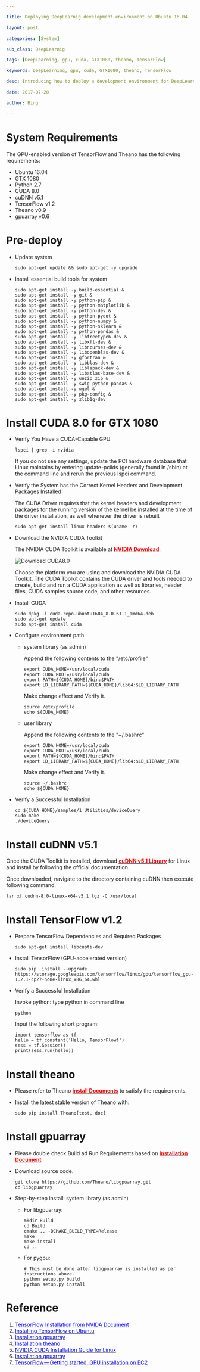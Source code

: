 ```yaml
---

title: Deploying DeepLearnig development environment on Ubuntu 16.04

layout: post

categories: [System]

sub_class: DeepLearnig

tags: [DeepLearning, gpu, cuda, GTX1080, theano, TensorFlow]

keywords: DeepLearning, gpu, cuda, GTX1080, theano, TensorFlow

desc: Introducing how to deploy a development environment for DeepLearning based on GTX 1080 and Ubuntun 16.04.

date: 2017-07-20

author: Bing

---
```


System Requirements
===================

The GPU-enabled version of TensorFlow and Theano has the following requirements:

-	Ubuntu 16.04
-	GTX 1080
-	Python 2.7
-	CUDA 8.0
-	cuDNN v5.1
-	TensorFlow v1.2
-	Theano v0.9
-	gpuarray v0.6

Pre-deploy
==========

-	Update system

	```
	sudo apt-get update && sudo apt-get -y upgrade
	```

-	Install essential build tools for system

	```
	sudo apt-get install -y build-essential &
	sudo apt-get install -y git &
	sudo apt-get install -y python-pip &
	sudo apt-get install -y python-matplotlib &
	sudo apt-get install -y python-dev &
	sudo apt-get install -y python-pydot &
	sudo apt-get install -y python-numpy &
	sudo apt-get install -y python-sklearn &
	sudo apt-get install -y python-pandas &
	sudo apt-get install -y libfreetype6-dev &
	sudo apt-get install -y libxft-dev &
	sudo apt-get install -y libncurses-dev &
	sudo apt-get install -y libopenblas-dev &
	sudo apt-get install -y gfortran &
	sudo apt-get install -y libblas-dev &
	sudo apt-get install -y liblapack-dev &
	sudo apt-get install -y libatlas-base-dev &
	sudo apt-get install -y unzip zip &
	sudo apt-get install -y swig python-pandas &
	sudo apt-get install -y wget &
	sudo apt-get install -y pkg-config &
	sudo apt-get install -y zlib1g-dev
	```

Install CUDA 8.0 for GTX 1080
=============================

-	Verify You Have a CUDA-Capable GPU

	```
	lspci | grep -i nvidia
	```

	If you do not see any settings, update the PCI hardware database that Linux maintains by entering update-pciids (generally found in /sbin) at the command line and rerun the previous lspci command.

-	Verify the System has the Correct Kernel Headers and Development Packages Installed

	The CUDA Driver requires that the kernel headers and development packages for the running version of the kernel be installed at the time of the driver installation, as well whenever the driver is rebuilt

	```
	sudo apt-get install linux-headers-$(uname -r)
	```

-	Download the NVIDIA CUDA Toolkit

	The NVIDIA CUDA Toolkit is available at [<span style="color:red">**NVIDIA Download**</span>](http://developer.nvidia.com/cuda-downloads)\.

	![Download CUDA8.0](/static/data/blog/system/download_cuda8.0.png)

	Choose the platform you are using and download the NVIDIA CUDA Toolkit. The CUDA Toolkit contains the CUDA driver and tools needed to create, build and run a CUDA application as well as libraries, header files, CUDA samples source code, and other resources.

-	Install CUDA

	```
	sudo dpkg -i cuda-repo-ubuntu1604_8.0.61-1_amd64.deb
	sudo apt-get update
	sudo apt-get install cuda
	```

-	Configure environment path

	-	system library (as admin)

		Append the following contents to the "/etc/profile"

		```
		export CUDA_HOME=/usr/local/cuda
		export CUDA_ROOT=/usr/local/cuda
		export PATH=${CUDA_HOME}/bin:$PATH
		export LD_LIBRARY_PATH=${CUDA_HOME}/lib64:$LD_LIBRARY_PATH
		```

		Make change effect and Verify it.

		```
		source /etc/profile
		echo ${CUDA_HOME}
		```

	-	user library

		Append the following contents to the "~/.bashrc"

		```
		export CUDA_HOME=/usr/local/cuda
		export CUDA_ROOT=/usr/local/cuda
		export PATH=${CUDA_HOME}/bin:$PATH
		export LD_LIBRARY_PATH=${CUDA_HOME}/lib64:$LD_LIBRARY_PATH
		```

		Make change effect and Verify it.

		```
		source ~/.bashrc
		echo ${CUDA_HOME}
		```

-	Verify a Successful Installation

	```
	cd ${CUDA_HOME}/samples/1_Utilities/deviceQuery
	sudo make
	./deviceQuery
	```

Install cuDNN v5.1
==================

Once the CUDA Toolkit is installed, download [<span style="color:red">**cuDNN v5.1 Library**</span>](https://developer.nvidia.com/rdp/cudnn-download#a-collapseTwo) for Linux and install by following the official documentation.

Once downloaded, navigate to the directory containing cuDNN then execute following command:

```
tar xf cudnn-8.0-linux-x64-v5.1.tgz -C /usr/local
```

Install TensorFlow v1.2
=======================

-	Prepare TensorFlow Dependencies and Required Packages

	```
	sudo apt-get install libcupti-dev
	```

-	Install TensorFlow (GPU-accelerated version)

	```
	sudo pip  install --upgrade https://storage.googleapis.com/tensorflow/linux/gpu/tensorflow_gpu-1.2.1-cp27-none-linux_x86_64.whl
	```

-	Verify a Successful Installation

	Invoke python: type python in command line

	```
	python
	```

	Input the following short program:

	```
	import tensorflow as tf
	hello = tf.constant('Hello, TensorFlow!')
	sess = tf.Session()
	print(sess.run(hello))
	```

Install theano
==============

-	Please refer to Theano [<span style="color:red">**install Documents**</span>](http://deeplearning.net/software/theano/install_ubuntu.html) to satisfy the requirements.

-	Install the latest stable version of Theano with:

	```
	sudo pip install Theano[test, doc]
	```

Install gpuarray
================

-	Please double check Build ad Run Requirements based on [<span style="color:red">**Installation Document**</span>](http://deeplearning.net/software/libgpuarray/installation.html#step-by-step-install)

-	Download source code.

	```
	git clone https://github.com/Theano/libgpuarray.git
	cd libgpuarray
	```

-	Step-by-step install: system library (as admin)

	-	For libgpuarray:

		```
		mkdir Build
		cd Build
		cmake .. -DCMAKE_BUILD_TYPE=Release
		make
		make install
		cd ..
		```

	-	For pygpu:

		```
		# This must be done after libgpuarray is installed as per instructions above.
		python setup.py build
		python setup.py install
		```

Reference
=========

1.	[<span style="color:blue">TensorFlow Installation from NVIDA Document</span>](http://www.nvidia.com/object/gpu-accelerated-applications-tensorflow-installation.html)
2.	[<span style="color:blue">Installing TensorFlow on Ubuntu</span>](https://www.tensorflow.org/install/install_linux#the_url_of_the_tensorflow_python_package)
3.	[<span style="color:blue">Installation gpuarray</span>](http://deeplearning.net/software/libgpuarray/installation.html#step-by-step-install)
4.	[<span style="color:blue">Installation theano</span>](http://deeplearning.net/software/theano/install_ubuntu.html)
5.	[<span style="color:blue">NVIDIA CUDA Installation Guide for Linux</span>](http://docs.nvidia.com/cuda/cuda-installation-guide-linux/index.html#axzz4nOZO7Ie5)
6.	[<span style="color:blue">Installation gpuarray</span>](http://deeplearning.net/software/libgpuarray/installation.html#step-by-step-install)
7.	[<span style="color:blue">TensorFlow — Getting started, GPU installation on EC2</span>](https://medium.com/@giltamari/tensorflow-getting-started-gpu-installation-on-ec2-9b9915d95d6f)

